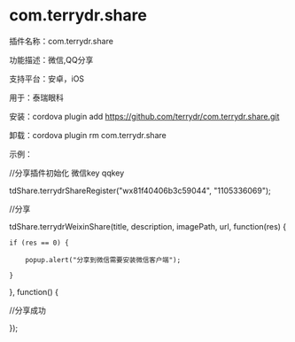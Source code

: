 # com.terrydr.share

插件名称：com.terrydr.share

功能描述：微信,QQ分享

支持平台：安卓，iOS

用于：泰瑞眼科

安装：cordova plugin add https://github.com/terrydr/com.terrydr.share.git

卸载：cordova plugin rm com.terrydr.share

示例：

//分享插件初始化 微信key  qqkey

tdShare.terrydrShareRegister("wx81f40406b3c59044", "1105336069"); 

//分享

tdShare.terrydrWeixinShare(title, description, imagePath, url, function(res) {

    if (res == 0) {
    
        popup.alert("分享到微信需要安装微信客户端");
        
    }
    
}, function() {

  //分享成功
  
});
